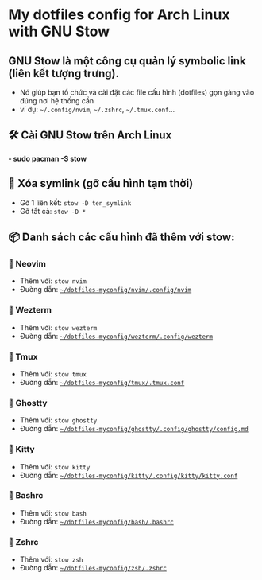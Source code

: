 #   My dotfiles config for Arch Linux with GNU Stow

##  GNU Stow là một công cụ quản lý symbolic link (liên kết tượng trưng).
-   Nó giúp bạn tổ chức và cài đặt các file cấu hình (dotfiles) gọn gàng vào đúng nơi hệ thống cần
-   ví dụ: `~/.config/nvim`, `~/.zshrc`, `~/.tmux.conf`…

##  🛠️ Cài GNU Stow trên Arch Linux
**- sudo pacman -S stow**

##  🧹 Xóa symlink (gỡ cấu hình tạm thời)
-   Gỡ 1 liên kết: `stow -D ten_symlink`
-   Gỡ tất cả: `stow -D *`

##  📦 Danh sách các cấu hình đã thêm với stow:

### 🔹 Neovim
-   Thêm với: `stow nvim`
-   Đường dẫn: [`~/dotfiles-myconfig/nvim/.config/nvim`](nvim)

### 🔹 Wezterm
-   Thêm với: `stow wezterm`
-   Đường dẫn: [`~/dotfiles-myconfig/wezterm/.config/wezterm`](wezterm)

### 🔹 Tmux
-   Thêm với: `stow tmux`
-   Đường dẫn: [`~/dotfiles-myconfig/tmux/.tmux.conf`](tmux)

### 🔹 Ghostty
-   Thêm với: `stow ghostty`
-   Đường dẫn: [`~/dotfiles-myconfig/ghostty/.config/ghostty/config.md`](ghostty)

### 🔹 Kitty
-   Thêm với: `stow kitty`
-   Đường dẫn: [`~/dotfiles-myconfig/kitty/.config/kitty/kitty.conf`](kitty)


### 🔹 Bashrc
-   Thêm với: `stow bash`
-   Đường dẫn: [`~/dotfiles-myconfig/bash/.bashrc`](bash)


### 🔹 Zshrc
-   Thêm với: `stow zsh`
-   Đường dẫn: [`~/dotfiles-myconfig/zsh/.zshrc`](zsh)